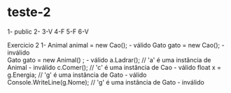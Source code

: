 # teste-2
1- public
2-
3-V
4-F
5-F
6-V

Exercicio 2
1- 
Animal animal = new Cao(); - válido
Gato gato = new Cao(); - inválido                                        
Gato gato = new Animal() ; - válido
a.Ladrar(); // 'a' é uma instância de Animal - inválido
c.Comer(); // 'c' é uma instância de Cao - válido
float x = g.Energia; // 'g' é uma instância de Gato - válido  
Console.WriteLine(g.Nome); // 'g' é uma instância de Gato - inválido
